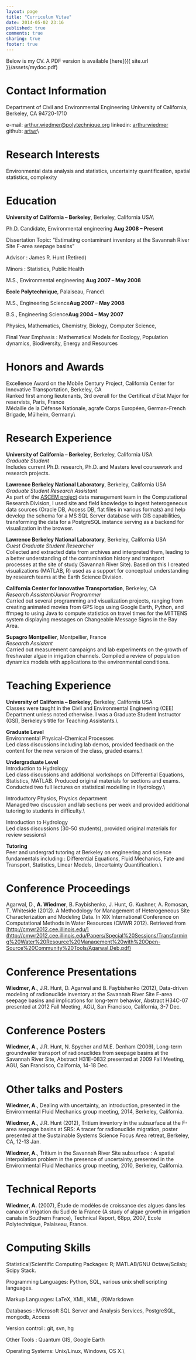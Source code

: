 ```yaml
---
layout: page
title: "Curriculum Vitae"
date: 2014-05-02 23:16
published: true
comments: true
sharing: true
footer: true
---
```


Below is my CV. A PDF version is available [here]({{ site.url }}/assets/mydoc.pdf)

Contact Information
===================

Department of Civil and Environmental Engineering 
University of California, Berkeley, CA 94720-1710 

e-mail: arthur.wiedmer@polytechnique.org
linkedin: [arthurwiedmer](http://linkedin/in/arthurwiedmer)\
github: [artwr](http://github.com/artwr)\

Research Interests
==================

Environmental data analysis and statistics, uncertainty quantification,
spatial statistics, complexity

Education
=========

**University of California – Berkeley**, Berkeley,
California USA\

Ph.D. Candidate, Environmental engineering **Aug 2008 –
Present**

Dissertation Topic: “Estimating contaminant inventory at the Savannah
River Site F-area seepage basins”

Advisor : James R. Hunt (Retired)

Minors : Statistics, Public Health

M.S., Environmental engineering **Aug 2007 – May 2008**

**Ecole Polytechnique**, Palaiseau, France\

M.S., Engineering Science**Aug 2007 – May 2008**

B.S., Engineering Science**Aug 2004 – May 2007**

Physics, Mathematics, Chemistry, Biology, Computer Science,

Final Year Emphasis : Mathematical Models for Ecology, Population
dynamics, Biodiversity, Energy and Resources

Honors and Awards
=================

Excellence Award on the Mobile Century Project, California Center for
Innovative Transportation, Berkeley, CA\
Ranked first among lieutenants, 3rd overall for the Certificat d’Etat
Major for reservists, Paris, France\
Médaille de la Défense Nationale, agrafe Corps Européen, German-French
Brigade, Mülheim, Germany\

Research Experience
===================

**University of California – Berkeley**, Berkeley,
California USA\
*Graduate Student*\
Includes current Ph.D. research, Ph.D. and Masters level coursework and
research projects.

**Lawrence Berkeley National Laboratory**, Berkeley,
California USA\
*Graduate Student Research Assistant*\
As part of the [ASCEM
project](http://esd.lbl.gov/research/projects/ascem/) data management
team in the Computational Research Division, I used site and field
knowledge to ingest heterogeneous data sources (Oracle DB, Access DB,
flat files in various formats) and help develop the schema for a MS SQL
Server database with GIS capabilities, transforming the data for a
PostgreSQL instance serving as a backend for visualization in the
browser.

**Lawrence Berkeley National Laboratory**, Berkeley,
California USA\
*Guest Graduate Student Researcher*\
Collected and extracted data from archives and interpreted them, leading
to a better understanding of the contamination history and transport
processes at the site of study (Savannah River Site). Based on this I
created visualizations (MATLAB, R) used as a support for conceptual
understanding by research teams at the Earth Science Division.

**California Center for Innovative Transportation**,
Berkeley, CA\
*Research Assistant/Junior Programmer*\
Carried out several programming and visualization projects, ranging from
creating animated movies from GPS logs using Google Earth, Python, and
ffmpeg to using Java to compute statistics on travel times for the
MITTENS system displaying messages on Changeable Message Signs in the
Bay Area.

**Supagro Montpellier**, Montpellier, France\
*Research Assistant*\
Carried out measurement campaigns and lab experiments on the growth of
freshwater algae in irrigation channels. Compiled a review of population
dynamics models with applications to the environmental conditions.

Teaching Experience
===================

**University of California – Berkeley**, Berkeley,
California USA\
Classes were taught in the Civil and Environmental Engineering (CEE)
Department unless noted otherwise. I was a Graduate Student Instructor
(GSI), Berkeley’s title for Teaching Assistants.\

**Graduate Level**\
Environmental Physical-Chemical Processes\
Led class discussions including lab demos, provided feedback on the
content for the new version of the class, graded exams.\

**Undergraduate Level**\
Introduction to Hydrology\
Led class discussions and additional workshops on Differential
Equations, Statistics, MATLAB. Produced original materials for sections
and exams. Conducted two full lectures on statistical modelling in
Hydrology.\

Introductory Physics, Physics department\
Managed two discussion and lab sections per week and provided additional
tutoring to students in difficulty.\

Introduction to Hydrology\
Led class discussions (30-50 students), provided original materials for
review sessions\

**Tutoring**\
Peer and undergrad tutoring at Berkeley on engineering and science
fundamentals including : Differential Equations, Fluid Mechanics, Fate
and Transport, Statistics, Linear Models, Uncertainty Quantification.\

Conference Proceedings
======================

Agarwal, D., **A. Wiedmer**, B. Faybishenko, J. Hunt, G. Kushner, A.
Romosan, T. Whiteside (2012). A Methodology for Management of
Heterogeneous Site Characterization and Modeling Data. In XIX
International Conference on Computational Methods in Water Resources
(CMWR 2012). Retrieved from
[http://cmwr2012.cee.illinois.edu/](http://cmwr2012.cee.illinois.edu/Papers/Special%20Sessions/Transforming%20Water%20Resource%20Management%20with%20Open-Source%20Community%20Tools/Agarwal.Deb.pdf)

Conference Presentations
========================

**Wiedmer, A.**, J.R. Hunt, D. Agarwal and B. Faybishenko (2012),
Data-driven modeling of radionuclide inventory at the Savannah River
Site F-area seepage basins and implications for long-term behavior,
Abstract H34C-07 presented at 2012 Fall Meeting, AGU, San Francisco,
California, 3-7 Dec.

Conference Posters
==================

**Wiedmer, A.**, J.R. Hunt, N. Spycher and M.E. Denham (2009), Long-term
groundwater transport of radionuclides from seepage basins at the
Savannah River Site, Abstract H31E-0832 presented at 2009 Fall Meeting,
AGU, San Francisco, California, 14-18 Dec.

Other talks and Posters
=======================

**Wiedmer, A.**, Dealing with uncertainty, an introduction, presented in
the Environmental Fluid Mechanics group meeting, 2014, Berkeley,
California.

**Wiedmer, A.**, J.R. Hunt (2012), Tritium inventory in the subsurface
at the F-area seepage basins at SRS: A tracer for radionuclide
migration, poster presented at the Sustainable Systems Science Focus
Area retreat, Berkeley, CA, 12-13 Jan.

**Wiedmer, A.**, Tritium in the Savannah River Site subsurface : A
spatial interpolation problem in the presence of uncertainty, presented
in the Environmental Fluid Mechanics group meeting, 2010, Berkeley,
California.

Technical Reports
=================

**Wiedmer, A.** (2007), Étude de modèles de croissance des algues dans
les canaux d’irrigation du Sud de la France (A study of algae growth in
irrigation canals in Southern France), Technical Report, 68pp, 2007,
Ecole Polytechnique, Palaiseau, France.

Computing Skills
================

Statistical/Scientific Computing Packages: R; MATLAB/GNU Octave/Scilab;
Scipy Stack.

Programming Languages: Python, SQL, various unix shell scripting
languages.

Markup Languages: LaTeX, XML, KML, (R)Markdown

Databases : Microsoft SQL Server and Analysis Services, PostgreSQL,
mongodb, Access

Version control : git, svn, hg

Other Tools : Quantum GIS, Google Earth

Operating Systems: Unix/Linux, Windows, OS X.\